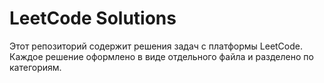 # LeetCode Solutions

Этот репозиторий содержит решения задач с платформы LeetCode. Каждое решение оформлено в виде отдельного файла и разделено по категориям.

